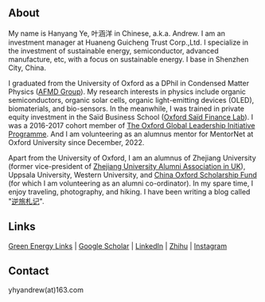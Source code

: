 ## About

My name is Hanyang Ye, 叶涵洋 in Chinese, a.k.a. Andrew. I am an investment manager at Huaneng Guicheng Trust Corp.,Ltd. I specialize in the investment of sustainable energy, semiconductor, advanced manufacture, etc, with a focus on sustainable energy. I base in Shenzhen City, China. 

I graduated from the University of Oxford as a DPhil in Condensed Matter Physics ([AFMD Group](https://www2.physics.ox.ac.uk/research/afmd-group)). My research interests in physics include organic semiconductors, organic solar cells, organic light-emitting devices (OLED), biomaterials, and bio-sensors. In the meanwhile, I was trained in private equity investment in the Saïd Business School ([Oxford Saïd Finance Lab](https://www.sbs.ox.ac.uk/programmes/oxford-mba/academic-curriculum/oxford-said-finance-lab)). I was a 2016-2017 cohort member of [The Oxford Global Leadership Initiative Programme](https://oxfordcharacter.org/leadership/student-profiles). And I am volunteering as an alumnus mentor for MentorNet at Oxford University since December, 2022. 

Apart from the University of Oxford, I am an alumnus of Zhejiang University (former vice-president of [Zhejiang University Alumni Association in UK](http://zjuaa.org.uk/)), Uppsala University, Western University, and [China Oxford Scholarship Fund](https://chinaoxford.org/) (for which I am volunteering as an alumni co-ordinator). In my spare time, I enjoy traveling, photography, and hiking. I have been writing a blog called "[逆旅札记](https://zhuanlan.zhihu.com/nilvzhaji)".

## Links

[Green Energy Links](https://hanyangye.github.io/green-energy-links/) | [Google Scholar](https://scholar.google.com/citations?hl=en&user=Tq6dZpcAAAAJ&view_op=list_works&gmla=AJsN-F70b9O7AN_by_e2h80_0udeuBKL2e87j52AOyyWdvtshJ08d0S9Ts-VtFhJaC8yTz6-AgX3VYVT6zqsnH0iRkLduXyChIwUnxX1M2ZHpnHkgy19GwI) | [LinkedIn](https://www.linkedin.com/in/hanyang-ye/) | [Zhihu](https://www.zhihu.com/people/an-de-lu-73-43) | [Instagram](https://www.instagram.com/hanyang_ye/)

## Contact

yhyandrew(at)163.com
